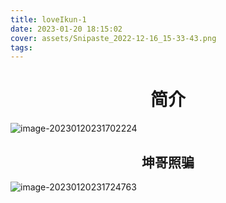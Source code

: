 ```yaml
---
title: loveIkun-1
date: 2023-01-20 18:15:02
cover: assets/Snipaste_2022-12-16_15-33-43.png
tags:
---
```


<h1 align="center">简介</h1>

![image-20230120231702224](https://images-1316609369.cos.ap-guangzhou.myqcloud.com/image-20230120231702224.png)



<h2 align="center">坤哥照骗</h2>

![image-20230120231724763](https://images-1316609369.cos.ap-guangzhou.myqcloud.com/image-20230120231724763.png)
